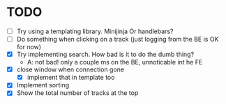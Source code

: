 # TODO

- [ ] Try using a templating library. Minijinja Or handlebars?
- [ ] Do something when clicking on a track (just logging from the BE is OK for now)
- [x] Try implementing search. How bad is it to do the dumb thing?
  - A: not bad! only a couple ms on the BE, unnoticable int he FE
- [x] close window when connection gone
  - [x] implement that in template too
- [x] Implement sorting
- [x] Show the total number of tracks at the top

